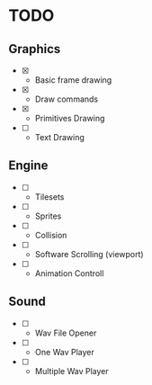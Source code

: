 # TODO

## Graphics
 - [x] - Basic frame drawing
 - [x] - Draw commands
 - [x] - Primitives Drawing
 - [ ] - Text Drawing

## Engine
 - [ ] - Tilesets
 - [ ] - Sprites
 - [ ] - Collision
 - [ ] - Software Scrolling (viewport)
 - [ ] - Animation Controll

## Sound
 - [ ] - Wav File Opener
 - [ ] - One Wav Player
 - [ ] - Multiple Wav Player

